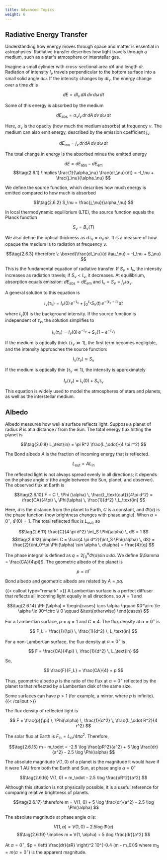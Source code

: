 ```yaml
---
title: Advanced Topics
weight: 6
---
```


## Radiative Energy Transfer

Understanding how energy moves through space and matter is essential in astrophysics. Radiative transfer describes how light travels through a medium, such as a star's atmosphere or interstellar gas.

Imagine a small cylinder with cross-sectional area $dA$ and length $dr$. Radiation of intensity $I_\nu$ travels perpendicular to the bottom surface into a small solid angle $d\omega$. If the intensity changes by $dI_\nu$, the energy change over a time $dt$ is

$$ dE = dI_\nu \, dA \, d\nu \, d\omega \, dt $$

Some of this energy is absorbed by the medium

$$ dE_\text{abs} = \alpha_\nu I_\nu \, dr \, dA \, d\nu \, d\omega \, dt $$

Here, $\alpha_\nu$ is the opacity (how much the medium absorbs) at frequency $\nu$. The medium can also emit energy, described by the emission coefficient $j_\nu$

$$ dE_\text{em} = j_\nu \, dr \, dA \, d\nu \, d\omega \, dt $$

The total change in energy is the absorbed minus the emitted energy

$$ dE = dE_\text{abs} - dE_\text{em} $$
$$\tag{2.6.1} \implies \frac{1}{\alpha_\nu} \frac{dI_\nu}{dt} = -I_\nu + \frac{j_\nu}{\alpha_\nu} $$

We define the source function, which describes how much energy is emitted compared to how much is absorbed

$$\tag{2.6.2} S_\nu = \frac{j_\nu}{\alpha_\nu} $$

In local thermodynamic equilibrium (LTE), the source function equals the Planck function

$$ S_\nu = B_\nu (T)$$

We also define the optical thickness as $d \tau_\nu = \alpha_\nu \, dr$. It is a measure of how opaque the medium is to radiation at frequency $\nu$.

$$\tag{2.6.3} \therefore \: \boxed{\frac{dI_\nu}{d \tau_\nu} = -I_\nu + S_\nu} $$

This is the fundamental equation of radiative transfer. If $S_\nu > I_\nu$, the intensity increases as radiation travels; if $S_\nu < I_\nu$, it decreases. At equilibrium, absorption equals emission: $dE_\text{abs} = dE_\text{em}$ and $I_\nu = S_\nu = j_\nu / \alpha_\nu$.

A general solution to this equation is

$$\tag{2.6.4} I_\nu (\tau_\nu) = I_\nu (0) \, e^{-\tau_\nu} + \int_0^{\tau_\nu} S_\nu (t) \, e^{-(\tau_\nu - t)} \, dt$$

where $I_\nu (0)$ is the background intensity. If the source function is independent of $\tau_\nu$, the solution simplifies to

$$\tag{2.6.5} I_\nu (\tau_\nu) = I_\nu (0) \, e^{-\tau_\nu} + S_\nu \left( 1 - e^{-\tau_\nu} \right) $$

If the medium is optically thick ($\tau_\nu \gg 1$), the first term becomes negligible, and the intensity approaches the source function:

$$\tag{2.6.6} I_\nu (\tau_\nu) \approx S_\nu $$

If the medium is optically thin ($\tau_\nu \ll 1$), the intensity is approximately

$$\tag{2.6.7} I_\nu (\tau_\nu) \approx I_\nu (0) + S_\nu \tau_\nu $$

This equation is widely used to model the atmospheres of stars and planets, as well as the interstellar medium.

## Albedo

Albedo measures how well a surface reflects light. Suppose a planet of radius $R$ is at a distance $r$ from the Sun. The total energy flux hitting the planet is

$$\tag{2.6.8} L_\text{in} = \pi R^2 \frac{L_\odot}{4 \pi r^2} $$

The Bond albedo $A$ is the fraction of incoming energy that is reflected.

$$\tag{2.6.9} L_\text{out} = A L_\text{in} $$

The reflected light is not always spread evenly in all directions; it depends on the phase angle $\alpha$ (the angle between the Sun, planet, and observer). The observed flux at Earth is

$$\tag{2.6.10} F = C \, \Phi (\alpha) \, \frac{L_\text{out}}{4\pi d^2} = \frac{CA}{4\pi} \, \Phi(\alpha) \, \frac{1}{d^2} \,L_\text{in} $$

Here, $d$ is the distance from the planet to Earth, $C$ is a constant, and $\Phi(\alpha)$ is the phase function (how brightness changes with phase angle). When $\alpha = 0^\circ$, $\Phi(0) = 1$. The total reflected flux is $L_\text{out}$, so

$$\tag{2.6.11} \frac{C}{4 \pi d^2} \int_S \Phi(\alpha) \, dS = 1 $$
$$\tag{2.6.12} \implies C = \frac{4 \pi d^2}{\int_S \Phi(\alpha) \, dS} = \frac{2}{\int_0^\pi \Phi(\alpha) \sin \alpha \, d\alpha} = \frac{4}{q} $$

The phase integral is defined as $q = 2 \int_0^\pi \Phi(\alpha) \sin \alpha \, d \alpha$. We define $\Gamma = \frac{CA}{4\pi}$. The geometric albedo of the planet is

$$\tag{2.6.13} p = \pi \Gamma $$

Bond albedo and geometric albedo are related by $A = pq$.

{{< callout type="remark" >}}
A Lambertian surface is a perfect diffuser that reflects all incoming light equally in all directions, so $A = 1$ and

$$\tag{2.6.14} \Phi(\alpha) = \begin{cases} \cos \alpha \qquad &0^\circ \le \alpha \le 90^\circ \\ 0 \qquad &\text{otherwise} \end{cases} $$

For a Lambertian surface, $p = q = 1$ and $C = 4$. The flux density at $\alpha = 0^\circ$ is

$$ F_L = \frac{1}{\pi} \, \frac{1}{d^2} \, L_\text{in} $$

For a non-Lambertian surface, the flux density at $\alpha = 0^\circ$ is

$$ F = \frac{CA}{4\pi} \, \frac{1}{d^2} \, L_\text{in} $$

So,

$$ \frac{F}{F_L} = \frac{CA}{4} = p $$

Thus, geometric albedo $p$ is the ratio of the flux at $\alpha = 0^\circ$ reflected by the planet to that reflected by a Lambertian disk of the same size.

Some surfaces can have $p > 1$ (for example, a mirror, where $p$ is infinite).
{{< /callout >}}

The flux density of reflected light is

$$ F = \frac{p}{\pi} \, \Phi(\alpha) \, \frac{1}{d^2} \, \frac{L_\odot R^2}{4 r^2} $$

The solar flux at Earth is $F_\odot = L_\odot / 4\pi a^2$. Therefore,

$$\tag{2.6.15} m - m_\odot = -2.5 \log \frac{pR^2}{a^2} + 5 \log \frac{dr}{a^2} - 2.5 \log \Phi(\alpha) $$

The absolute magnitude $V(1, 0)$ of a planet is the magnitude it would have if it were 1 AU from both the Earth and Sun, at phase angle $\alpha = 0^\circ$

$$\tag{2.6.16} V(1, 0) = m_\odot - 2.5 \log \frac{pR^2}{a^2} $$

Although this situation is not physically possible, it is a useful reference for comparing relative brightness of planets.

$$\tag{2.6.17} \therefore m = V(1, 0) + 5 \log \frac{dr}{a^2} - 2.5 \log \Phi(\alpha) $$

The absolute magnitude at phase angle $\alpha$ is:

$$\tag{2.6.18} V(1, \alpha) = V(1, 0) - 2.5 \log \Phi(\alpha) $$
$$\tag{2.6.19} \implies m = V(1, \alpha) + 5 \log \frac{dr}{a^2} $$

At $\alpha = 0^\circ$, $p = \left( \frac{dr}{aR} \right)^2 10^{-0.4 (m - m_0)}$ where $m_0 = m(\alpha = 0^\circ)$ is the apparent magnitude.
